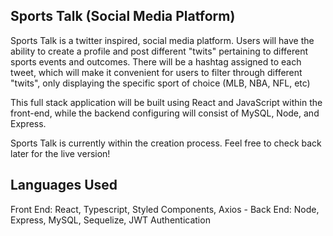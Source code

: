 ## Sports Talk (Social Media Platform)

Sports Talk is a twitter inspired, social media platform. Users will have the ability to create a profile and post different "twits" pertaining to different sports events and outcomes. There will be a hashtag assigned to each tweet, which will make it convenient for users to filter through different "twits", only displaying the specific sport of choice (MLB, NBA, NFL, etc)

This full stack application will be built using React and JavaScript within the front-end, while the backend configuring will consist of MySQL, Node, and Express.

Sports Talk is currently within the creation process. Feel free to check back later for the live version!

## Languages Used

Front End: React, Typescript, Styled Components, Axios -
Back End: Node, Express, MySQL, Sequelize, JWT Authentication
